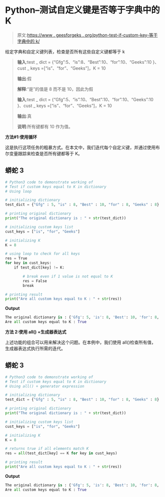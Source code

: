 # Python–测试自定义键是否等于字典中的 K

> 原文:[https://www . geesforgeks . org/python-test-if-custom-key-等于字典中的 k/](https://www.geeksforgeeks.org/python-test-if-custom-keys-equal-to-k-in-dictionary/)

给定字典和自定义键列表，检查是否所有这些自定义键都等于 k

> **输入**:test _ dict = {“Gfg”:5、“is”:8、“Best”:10、“for”:10、“Geeks”:10 }、cust _ keys =[“is”、“for”、“Geeks”]，K = 10
> 
> **输出**:假
> 
> **解释**:“是”的值是 8 而不是 10，因此为假
> 
> **输入**:test _ dict = {“Gfg”:5、“is”:10、“Best”:10、“for”:10、“Geeks”:10 }、cust _ keys =[“is”、“for”、“Geeks”]，K = 10
> 
> **输出**:真
> 
> **说明**:所有键都有 10 作为值。

**方法#1:使用循环**

这是执行这项任务的粗暴方式。在本文中，我们迭代每个自定义键，并通过使用布尔变量跟踪来检查是否所有键都等于 K。

## 蟒蛇 3

```py
# Python3 code to demonstrate working of 
# Test if custom keys equal to K in dictionary
# Using loop

# initializing dictionary
test_dict = {"Gfg" : 5, "is" : 8, "Best" : 10, "for" : 8, "Geeks" : 8}

# printing original dictionary
print("The original dictionary is : " + str(test_dict))

# initializing custom keys list 
cust_keys = ["is", "for", "Geeks"]

# initializing K 
K = 8

# using loop to check for all keys 
res = True 
for key in cust_keys:
    if test_dict[key] != K:

        # break even if 1 value is not equal to K
        res = False 
        break

# printing result 
print("Are all custom keys equal to K : " + str(res)) 
```

**Output**

```py
The original dictionary is : {'Gfg': 5, 'is': 8, 'Best': 10, 'for': 8, 'Geeks': 8}
Are all custom keys equal to K : True

```

**方法 2:使用 all() +生成器表达式**

上述功能的组合可以用来解决这个问题。在本例中，我们使用 all()检查所有值，生成器表达式执行所需的迭代。

## 蟒蛇 3

```py
# Python3 code to demonstrate working of 
# Test if custom keys equal to K in dictionary
# Using all() + generator expression

# initializing dictionary
test_dict = {"Gfg" : 5, "is" : 8, "Best" : 10, "for" : 8, "Geeks" : 8}

# printing original dictionary
print("The original dictionary is : " + str(test_dict))

# initializing custom keys list 
cust_keys = ["is", "for", "Geeks"]

# initializing K 
K = 8

# returns true if all elements match K  
res = all(test_dict[key] == K for key in cust_keys)

# printing result 
print("Are all custom keys equal to K : " + str(res)) 
```

**Output**

```py
The original dictionary is : {'Gfg': 5, 'is': 8, 'Best': 10, 'for': 8, 'Geeks': 8}
Are all custom keys equal to K : True

```